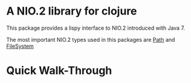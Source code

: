 A NIO.2 library for clojure
===========================

This package provides a lispy interface to NIO.2 introduced with Java 7.

The most important NIO.2 types used in this packages are [Path][] and [FileSystem][]

Quick Walk-Through
==================

[Path]: http://docs.oracle.com/javase/7/docs/api/java/nio/file/Path.html
[FileSystem]: http://docs.oracle.com/javase/7/docs/api/java/nio/file/FileSystem.html








